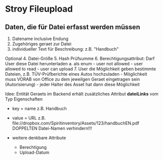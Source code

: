 Stroy Fileupload
================

## Daten, die für Datei erfasst werden müssen

1. Datename inclusive Endung
2. Zugehöriges geraet zur Datei
3. individueller Text für Beschreibung: z.B. "Handbuch"

Optional
4. Datei-Größe
5. Hash Prüfsumme
6. Berechtigungsattribut: Darf User diese Datei herunterladen
	a. als enum
		- user not allowed
		- user allowed to read
		- user can upload
7. User die Möglichkeit geben bestimmte Dateien, z.B. TÜV-Prüfberichte eines Autos hochzuladen
	- Möglichkeit muss VORAB von Office zu dem jeweilgen Geraet eingetragen sein (Autorisierung) - jeder Halter des Asset hat dann diese Möglichkeit

Idee: Entität Geraets im Backend erhält zusätzliches Attribut **dateiLinks** vom Typ Eigenschaften
- key = name z.B. Handbuch
- value = URL z.B. file://dropbox.com/Spiritinventory/Assets/123/handbuchEN.pdf
DOPPELTEN Datei-Namen verhindern!!!

- weitere denkbare Attribute
	- Berechtigung
	- Upload-Datum

